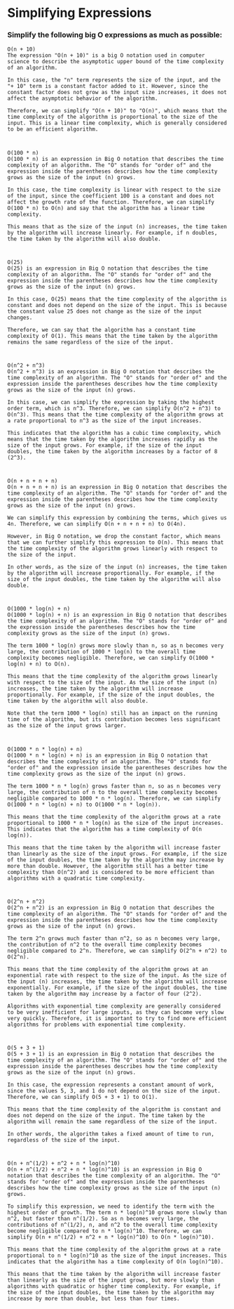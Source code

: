 # Simplifying Expressions
### Simplify the following big O expressions as much as possible:
    O(n + 10)
    The expression "O(n + 10)" is a big O notation used in computer science to describe the asymptotic upper bound of the time complexity of an algorithm.

    In this case, the "n" term represents the size of the input, and the "+ 10" term is a constant factor added to it. However, since the constant factor does not grow as the input size increases, it does not affect the asymptotic behavior of the algorithm.

    Therefore, we can simplify "O(n + 10)" to "O(n)", which means that the time complexity of the algorithm is proportional to the size of the input. This is a linear time complexity, which is generally considered to be an efficient algorithm.
#
    O(100 * n)
    O(100 * n) is an expression in Big O notation that describes the time complexity of an algorithm. The "O" stands for "order of" and the expression inside the parentheses describes how the time complexity grows as the size of the input (n) grows.

    In this case, the time complexity is linear with respect to the size of the input, since the coefficient 100 is a constant and does not affect the growth rate of the function. Therefore, we can simplify O(100 * n) to O(n) and say that the algorithm has a linear time complexity.

    This means that as the size of the input (n) increases, the time taken by the algorithm will increase linearly. For example, if n doubles, the time taken by the algorithm will also double.
#
    O(25)
    O(25) is an expression in Big O notation that describes the time complexity of an algorithm. The "O" stands for "order of" and the expression inside the parentheses describes how the time complexity grows as the size of the input (n) grows.

    In this case, O(25) means that the time complexity of the algorithm is constant and does not depend on the size of the input. This is because the constant value 25 does not change as the size of the input changes.

    Therefore, we can say that the algorithm has a constant time complexity of O(1). This means that the time taken by the algorithm remains the same regardless of the size of the input.
#
    O(n^2 + n^3)
    O(n^2 + n^3) is an expression in Big O notation that describes the time complexity of an algorithm. The "O" stands for "order of" and the expression inside the parentheses describes how the time complexity grows as the size of the input (n) grows.

    In this case, we can simplify the expression by taking the highest order term, which is n^3. Therefore, we can simplify O(n^2 + n^3) to O(n^3). This means that the time complexity of the algorithm grows at a rate proportional to n^3 as the size of the input increases.

    This indicates that the algorithm has a cubic time complexity, which means that the time taken by the algorithm increases rapidly as the size of the input grows. For example, if the size of the input doubles, the time taken by the algorithm increases by a factor of 8 (2^3).
#
    O(n + n + n + n)
    O(n + n + n + n) is an expression in Big O notation that describes the time complexity of an algorithm. The "O" stands for "order of" and the expression inside the parentheses describes how the time complexity grows as the size of the input (n) grows.

    We can simplify this expression by combining the terms, which gives us 4n. Therefore, we can simplify O(n + n + n + n) to O(4n).

    However, in Big O notation, we drop the constant factor, which means that we can further simplify this expression to O(n). This means that the time complexity of the algorithm grows linearly with respect to the size of the input.

    In other words, as the size of the input (n) increases, the time taken by the algorithm will increase proportionally. For example, if the size of the input doubles, the time taken by the algorithm will also double.
#
    O(1000 * log(n) + n)
    O(1000 * log(n) + n) is an expression in Big O notation that describes the time complexity of an algorithm. The "O" stands for "order of" and the expression inside the parentheses describes how the time complexity grows as the size of the input (n) grows.

    The term 1000 * log(n) grows more slowly than n, so as n becomes very large, the contribution of 1000 * log(n) to the overall time complexity becomes negligible. Therefore, we can simplify O(1000 * log(n) + n) to O(n).

    This means that the time complexity of the algorithm grows linearly with respect to the size of the input. As the size of the input (n) increases, the time taken by the algorithm will increase proportionally. For example, if the size of the input doubles, the time taken by the algorithm will also double.

    Note that the term 1000 * log(n) still has an impact on the running time of the algorithm, but its contribution becomes less significant as the size of the input grows larger.
#
    O(1000 * n * log(n) + n)
    O(1000 * n * log(n) + n) is an expression in Big O notation that describes the time complexity of an algorithm. The "O" stands for "order of" and the expression inside the parentheses describes how the time complexity grows as the size of the input (n) grows.

    The term 1000 * n * log(n) grows faster than n, so as n becomes very large, the contribution of n to the overall time complexity becomes negligible compared to 1000 * n * log(n). Therefore, we can simplify O(1000 * n * log(n) + n) to O(1000 * n * log(n)).

    This means that the time complexity of the algorithm grows at a rate proportional to 1000 * n * log(n) as the size of the input increases. This indicates that the algorithm has a time complexity of O(n log(n)).

    This means that the time taken by the algorithm will increase faster than linearly as the size of the input grows. For example, if the size of the input doubles, the time taken by the algorithm may increase by more than double. However, the algorithm still has a better time complexity than O(n^2) and is considered to be more efficient than algorithms with a quadratic time complexity.
#
    O(2^n + n^2)
    O(2^n + n^2) is an expression in Big O notation that describes the time complexity of an algorithm. The "O" stands for "order of" and the expression inside the parentheses describes how the time complexity grows as the size of the input (n) grows.

    The term 2^n grows much faster than n^2, so as n becomes very large, the contribution of n^2 to the overall time complexity becomes negligible compared to 2^n. Therefore, we can simplify O(2^n + n^2) to O(2^n).

    This means that the time complexity of the algorithm grows at an exponential rate with respect to the size of the input. As the size of the input (n) increases, the time taken by the algorithm will increase exponentially. For example, if the size of the input doubles, the time taken by the algorithm may increase by a factor of four (2^2).

    Algorithms with exponential time complexity are generally considered to be very inefficient for large inputs, as they can become very slow very quickly. Therefore, it is important to try to find more efficient algorithms for problems with exponential time complexity.
#
    O(5 + 3 + 1)
    O(5 + 3 + 1) is an expression in Big O notation that describes the time complexity of an algorithm. The "O" stands for "order of" and the expression inside the parentheses describes how the time complexity grows as the size of the input (n) grows.

    In this case, the expression represents a constant amount of work, since the values 5, 3, and 1 do not depend on the size of the input. Therefore, we can simplify O(5 + 3 + 1) to O(1).

    This means that the time complexity of the algorithm is constant and does not depend on the size of the input. The time taken by the algorithm will remain the same regardless of the size of the input.

    In other words, the algorithm takes a fixed amount of time to run, regardless of the size of the input.
#
    O(n + n^(1/2) + n^2 + n * log(n)^10)
    O(n + n^(1/2) + n^2 + n * log(n)^10) is an expression in Big O notation that describes the time complexity of an algorithm. The "O" stands for "order of" and the expression inside the parentheses describes how the time complexity grows as the size of the input (n) grows.

    To simplify this expression, we need to identify the term with the highest order of growth. The term n * log(n)^10 grows more slowly than n^2, but faster than n^(1/2). So as n becomes very large, the contributions of n^(1/2), n, and n^2 to the overall time complexity become negligible compared to n * log(n)^10. Therefore, we can simplify O(n + n^(1/2) + n^2 + n * log(n)^10) to O(n * log(n)^10).

    This means that the time complexity of the algorithm grows at a rate proportional to n * log(n)^10 as the size of the input increases. This indicates that the algorithm has a time complexity of O(n log(n)^10).

    This means that the time taken by the algorithm will increase faster than linearly as the size of the input grows, but more slowly than algorithms with quadratic or higher time complexity. For example, if the size of the input doubles, the time taken by the algorithm may increase by more than double, but less than four times.
